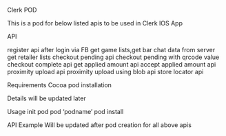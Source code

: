 Clerk POD



This is a pod for below listed apis to be used in Clerk IOS App

API

register api after login via FB
get game lists,get bar chat data from server
get retailer lists
checkout pending api
checkout pending with qrcode value
checkout complete api
get applied amount api
accept applied amount api
proximity upload api
proximity upload using blob api
store locator api


Requirements
Cocoa pod installation 

Details will be updated later


Usage
init pod
pod ‘podname’
pod install


API Example
Will be updated after pod creation for all above apis
